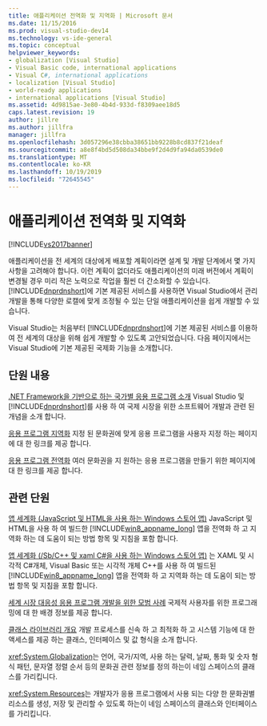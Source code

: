 ```yaml
---
title: 애플리케이션 전역화 및 지역화 | Microsoft 문서
ms.date: 11/15/2016
ms.prod: visual-studio-dev14
ms.technology: vs-ide-general
ms.topic: conceptual
helpviewer_keywords:
- globalization [Visual Studio]
- Visual Basic code, international applications
- Visual C#, international applications
- localization [Visual Studio]
- world-ready applications
- international applications [Visual Studio]
ms.assetid: 4d9815ae-3e80-4b4d-933d-f8309aee18d5
caps.latest.revision: 19
author: jillre
ms.author: jillfra
manager: jillfra
ms.openlocfilehash: 3d057296e38cbba38651bb9228b8cd837f21deaf
ms.sourcegitcommit: a8e8f4bd5d508da34bbe9f2d4d9fa94da0539de0
ms.translationtype: MT
ms.contentlocale: ko-KR
ms.lasthandoff: 10/19/2019
ms.locfileid: "72645545"
---
```

# <a name="globalizing-and-localizing-applications"></a>애플리케이션 전역화 및 지역화
[!INCLUDE[vs2017banner](../includes/vs2017banner.md)]

애플리케이션을 전 세계의 대상에게 배포할 계획이라면 설계 및 개발 단계에서 몇 가지 사항을 고려해야 합니다. 이런 계획이 없더라도 애플리케이션의 미래 버전에서 계획이 변경될 경우 미리 작은 노력으로 작업을 훨씬 더 간소화할 수 있습니다. [!INCLUDE[dnprdnshort](../includes/dnprdnshort-md.md)]에 기본 제공된 서비스를 사용하면 Visual Studio에서 관리 개발을 통해 다양한 로캘에 맞게 조정될 수 있는 단일 애플리케이션을 쉽게 개발할 수 있습니다.

 Visual Studio는 처음부터 [!INCLUDE[dnprdnshort](../includes/dnprdnshort-md.md)]에 기본 제공된 서비스를 이용하여 전 세계의 대상을 위해 쉽게 개발할 수 있도록 고안되었습니다. 다음 페이지에서는 Visual Studio에 기본 제공된 국제화 기능을 소개합니다.

## <a name="in-this-section"></a>단원 내용
 [.NET Framework을 기반으로 하는 국가별 응용 프로그램 소개](../ide/introduction-to-international-applications-based-on-the-dotnet-framework.md) Visual Studio 및 [!INCLUDE[dnprdnshort](../includes/dnprdnshort-md.md)]를 사용 하 여 국제 시장을 위한 소프트웨어 개발과 관련 된 개념을 소개 합니다.

 [응용 프로그램 지역화](../ide/localizing-applications.md) 지정 된 문화권에 맞게 응용 프로그램을 사용자 지정 하는 페이지에 대 한 링크를 제공 합니다.

 [응용 프로그램 전역화](../ide/globalizing-applications.md) 여러 문화권을 지 원하는 응용 프로그램을 만들기 위한 페이지에 대 한 링크를 제공 합니다.

## <a name="related-sections"></a>관련 단원
 [앱 세계화 (JavaScript 및 HTML을 사용 하는 Windows 스토어 앱)](http://go.microsoft.com/fwlink/?LinkId=258266) JavaScript 및 HTML을 사용 하 여 빌드한 [!INCLUDE[win8_appname_long](../includes/win8-appname-long-md.md)] 앱을 전역화 하 고 지역화 하는 데 도움이 되는 방법 항목 및 지침을 포함 합니다.

 [앱 세계화 (/Sb/C++ 및 xaml C#을 사용 하는 Windows 스토어 앱)](http://go.microsoft.com/fwlink/?LinkId=258267) 는 XAML 및 시각적 C#개체, Visual Basic 또는 시각적 개체 C++를 사용 하 여 빌드된 [!INCLUDE[win8_appname_long](../includes/win8-appname-long-md.md)] 앱을 전역화 하 고 지역화 하는 데 도움이 되는 방법 항목 및 지침을 포함 합니다.

 [세계 시장 대응성 응용 프로그램 개발을 위한 모범 사례](https://msdn.microsoft.com/library/f08169c7-aad8-4ec3-9a21-9ebd3b89986c) 국제적 사용자를 위한 프로그래밍에 대 한 배경 정보를 제공 합니다.

 [클래스 라이브러리 개요](https://msdn.microsoft.com/library/7e4c5921-955d-4b06-8709-101873acf157) 개발 프로세스를 신속 하 고 최적화 하 고 시스템 기능에 대 한 액세스를 제공 하는 클래스, 인터페이스 및 값 형식을 소개 합니다.

 <xref:System.Globalization>는 언어, 국가/지역, 사용 하는 달력, 날짜, 통화 및 숫자 형식 패턴, 문자열 정렬 순서 등의 문화권 관련 정보를 정의 하는이 네임 스페이스의 클래스를 가리킵니다.

 <xref:System.Resources>는 개발자가 응용 프로그램에서 사용 되는 다양 한 문화권별 리소스를 생성, 저장 및 관리할 수 있도록 하는이 네임 스페이스의 클래스와 인터페이스를 가리킵니다.
